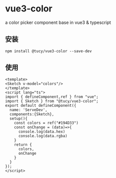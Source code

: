 # vue3-color
a color picker component base in vue3 &amp; typescript

## 安装

```
npm install @tucy/vue3-color --save-dev
```

## 使用

```
<template>
<Sketch v-model="colors"/>
</template>
<script lang="ts">
import { defineComponent,ref } from "vue";
import { Sketch } from "@tucy/vue3-color";
export default defineComponent({
  name: 'ServeDev',
  components:{Sketch},
  setup(){
    const colors = ref("#194D33")
    const onChange = (data)=>{
      console.log(data.hex)
      console.log(data.rgba)
    }
    return {
      colors,
      onChange
    }
  }
});
</script>
```